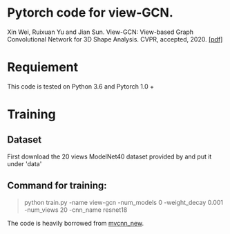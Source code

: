 # Pytorch code for view-GCN.

Xin Wei, Ruixuan Yu and Jian Sun. View-GCN: View-based Graph Convolutional Network for 3D Shape Analysis. CVPR, accepted, 2020. [[pdf]](http://gr.xjtu.edu.cn/c/document_library/get_file?folderId=1401787&name=DLFE-129432.pdf)


# Requiement

This code is tested on Python 3.6 and Pytorch 1.0 + 

# Training
## Dataset

First download the 20 views ModelNet40 dataset provided by   and put it under 'data'

## Command for training:
>python train.py -name view-gcn -num_models 0 -weight_decay 0.001 -num_views 20 -cnn_name resnet18

The code is heavily borrowed from [mvcnn_new](https://github.com/jongchyisu/mvcnn_pytorch).
